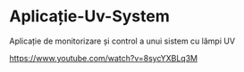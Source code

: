 # Aplicație-Uv-System
 Aplicație de monitorizare și control a unui sistem cu lămpi UV
 
https://www.youtube.com/watch?v=8sycYXBLq3M
